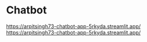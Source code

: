# Chatbot

https://arpitsingh73-chatbot-app-5rkyda.streamlit.app/
https://arpitsingh73-chatbot-app-5rkyda.streamlit.app/
